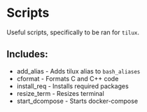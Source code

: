 # Scripts

Useful scripts, specifically to be ran for `tilux`.

## Includes:

- add_alias - Adds tilux alias to `bash_aliases`
- cformat - Formats C and C++ code
- install_req - Installs required packages
- resize_term - Resizes terminal
- start_dcompose - Starts docker-compose
